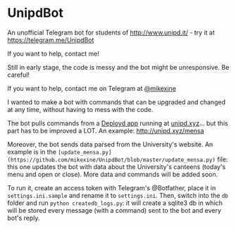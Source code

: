 # UnipdBot
An unofficial Telegram bot for students of http://www.unipd.it/ - try it at https://telegram.me/UnipdBot

If you want to help, contact me!

Still in early stage, the code is messy and the bot might be unresponsive. Be careful!

If you want to help, contact me on Telegram at [@mikexine](https://telegram.me/mikexine)


I wanted to make a bot with commands that can be upgraded and changed at any time, without having to mess with the code. 

The bot pulls commands from a [Deployd app](http://deployd.com/) running at [unipd.xyz](http://unipd.xyz)... but this part has to be improved a LOT. An example: http://unipd.xyz/mensa

Moreover, the bot sends data parsed from the University's website. An example is in the `[update_mensa.py](https://github.com/mikexine/UnipdBot/blob/master/update_mensa.py)` file: this one updates the bot with data about the University's canteens (today's menu and open or close). More data and commands will be added soon.

To run it, create an access token with Telegram's @Botfather, place it in `settings.ini.sample` and rename it to `settings.ini`. Then, switch into the `db` folder and run `python createdb_logs.py`: it will create a sqlite3 db in which will be stored every message (with a command) sent to the bot and every bot's reply.